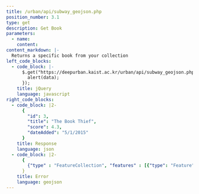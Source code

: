 ```yaml
---
title: /urban/api/subway_geojson.php
position_number: 3.1
type: get
description: Get Book
parameters:
  - name:
    content:
content_markdown: |-
  Returns a specific book from your collection
left_code_blocks:
  - code_block: |-
      $.get("https://deepurban.kaist.ac.kr/urban/api/subway_geojson.php", {}, function(data) {
        alert(data);
      });
    title: jQuery
    language: javascript
right_code_blocks:
  - code_block: |2-
      {
        "id": 3,
        "title": "The Book Thief",
        "score": 4.3,
        "dateAdded": "5/1/2015"
      }
    title: Response
    language: json
  - code_block: |2-
      {
        {"type" : "FeatureCollection", "features" : [{"type": "Feature", "geometry": {"type":"Point","coordinates":[126.975271,37.563534]}, "properties": {"철도운영기관명": "서울교통공사", "노선": "2호선", "역명": "시청", "경도": 126.975271, "위도": 37.563534}}, ...]}
      }
    title: Error
    language: geojson
---
```

